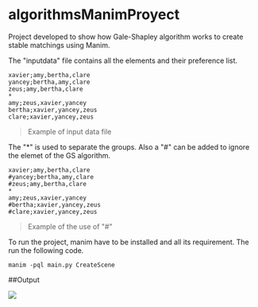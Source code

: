# algorithmsManimProyect

Project developed to show how Gale-Shapley algorithm works to create stable matchings using Manim.

The "inputdata" file contains all the elements and their preference list.

	xavier;amy,bertha,clare
	yancey;bertha,amy,clare
	zeus;amy,bertha,clare
	*
	amy;zeus,xavier,yancey
	bertha;xavier,yancey,zeus
	clare;xavier,yancey,zeus

>Example of input data file

The "*" is used to separate the groups. Also a "#" can be added to ignore the elemet of the GS algorithm.

	xavier;amy,bertha,clare
	#yancey;bertha,amy,clare
	#zeus;amy,bertha,clare
	*
	amy;zeus,xavier,yancey
	#bertha;xavier,yancey,zeus
	#clare;xavier,yancey,zeus

>Example of the use of "#"

To run the project, manim have to be installed and all its requirement. The run the following code.

	manim -pql main.py CreateScene

##Output

![](https://github.com/IsaiasPachecoIPN/algorithmsManimProyect/blob/main/Result2.gif)
